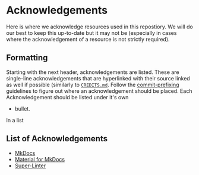 # Acknowledgements
Here is where we acknowledge resources used in this repostiory. We will do our best to keep this up-to-date but it may not be (especially in cases where the acknowledgement of a resource is not strictly required).

## Formatting
Starting with the next header, acknowledgements are listed. These are single-line acknowledgements that are hyperlinked with their source linked as well if possible (similarly to [`CREDITS.md`](https://github.com/GamesROB/documentation/blob/mkdocs/docs/other/credits.md).
Follow the [commit-prefixing](https://github.com/GamesROB/documentation/blob/mkdocs/.github/CONTRIBUTING.md#commit-prefixing) guidelines to figure out where an acknowledgement should be placed.
Each Acknowledgement should be listed under it's own
- bullet.

In a list

## List of Acknowledgements
- [MkDocs](https://www.mkdocs.org/)
- [Material for MkDocs](https://squidfunk.github.io/mkdocs-material/)
- [Super-Linter](https://github.com/github/super-linter)
